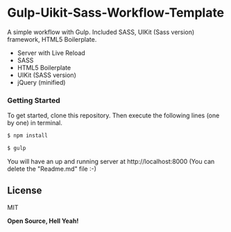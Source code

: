 # Gulp-Uikit-Sass-Workflow-Template

A simple workflow with Gulp. Included SASS, UIKit (Sass version) framework, HTML5 Boilerplate.
  - Server with Live Reload
  - SASS
  - HTML5 Boilerplate
  - UIKit (SASS version)
  - jQuery (minified)

### Getting Started
To get started, clone this repository. Then execute the following lines (one by one) in terminal.
```sh
$ npm install
```
```sh
$ gulp
```

You will have an up and running server at http://localhost:8000
(You can delete the "Readme.md" file :-)

License
----

MIT

**Open Source, Hell Yeah!**
